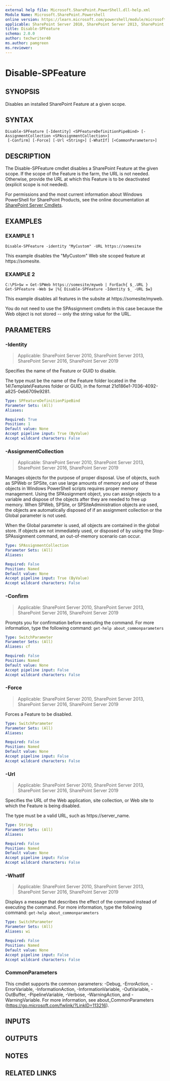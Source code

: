 ```yaml
---
external help file: Microsoft.SharePoint.PowerShell.dll-help.xml
Module Name: Microsoft.SharePoint.Powershell
online version: https://learn.microsoft.com/powershell/module/microsoft.sharepoint.powershell/disable-spfeature
applicable: SharePoint Server 2010, SharePoint Server 2013, SharePoint Server 2016, SharePoint Server 2019
title: Disable-SPFeature
schema: 2.0.0
author: techwriter40
ms.author: pamgreen
ms.reviewer:
---
```


# Disable-SPFeature

## SYNOPSIS

Disables an installed SharePoint Feature at a given scope.


## SYNTAX

```
Disable-SPFeature [-Identity] <SPFeatureDefinitionPipeBind> [-AssignmentCollection <SPAssignmentCollection>]
 [-Confirm] [-Force] [-Url <String>] [-WhatIf] [<CommonParameters>]
```

## DESCRIPTION
The Disable-SPFeature cmdlet disables a SharePoint Feature at the given scope.
If the scope of the Feature is the farm, the URL is not needed.
Otherwise, provide the URL at which this Feature is to be deactivated (explicit scope is not needed).

For permissions and the most current information about Windows PowerShell for SharePoint Products, see the online documentation at [SharePoint Server Cmdlets](https://learn.microsoft.com/powershell/sharepoint/sharepoint-server/sharepoint-server-cmdlets).

## EXAMPLES

### EXAMPLE 1
```
Disable-SPFeature -identity "MyCustom" -URL https://somesite
```

This example disables the "MyCustom" Web site scoped feature at   https://somesite.

### EXAMPLE 2
```
C:\PS>$w = Get-SPWeb https://somesite/myweb | ForEach{ $_.URL }
Get-SPFeature -Web $w |%{ Disable-SPFeature -Identity $_ -URL $w}
```

This example disables all features in the subsite at https://somesite/myweb.

You do not need to use the SPAssignment cmdlets in this case because the Web object is not stored -- only the string value for the URL.

## PARAMETERS

### -Identity

> Applicable: SharePoint Server 2010, SharePoint Server 2013, SharePoint Server 2016, SharePoint Server 2019

Specifies the name of the Feature or GUID to disable.

The type must be the name of the Feature folder located in the 14\Template\Features folder or GUID, in the format 21d186e1-7036-4092-a825-0eb6709e9281.

```yaml
Type: SPFeatureDefinitionPipeBind
Parameter Sets: (All)
Aliases:

Required: True
Position: 1
Default value: None
Accept pipeline input: True (ByValue)
Accept wildcard characters: False
```

### -AssignmentCollection

> Applicable: SharePoint Server 2010, SharePoint Server 2013, SharePoint Server 2016, SharePoint Server 2019

Manages objects for the purpose of proper disposal.
Use of objects, such as SPWeb or SPSite, can use large amounts of memory and use of these objects in Windows PowerShell scripts requires proper memory management.
Using the SPAssignment object, you can assign objects to a variable and dispose of the objects after they are needed to free up memory.
When SPWeb, SPSite, or SPSiteAdministration objects are used, the objects are automatically disposed of if an assignment collection or the Global parameter is not used.

When the Global parameter is used, all objects are contained in the global store.
If objects are not immediately used, or disposed of by using the Stop-SPAssignment command, an out-of-memory scenario can occur.

```yaml
Type: SPAssignmentCollection
Parameter Sets: (All)
Aliases:

Required: False
Position: Named
Default value: None
Accept pipeline input: True (ByValue)
Accept wildcard characters: False
```

### -Confirm

> Applicable: SharePoint Server 2010, SharePoint Server 2013, SharePoint Server 2016, SharePoint Server 2019

Prompts you for confirmation before executing the command.
For more information, type the following command: `get-help about_commonparameters`

```yaml
Type: SwitchParameter
Parameter Sets: (All)
Aliases: cf

Required: False
Position: Named
Default value: None
Accept pipeline input: False
Accept wildcard characters: False
```

### -Force

> Applicable: SharePoint Server 2010, SharePoint Server 2013, SharePoint Server 2016, SharePoint Server 2019

Forces a Feature to be disabled.

```yaml
Type: SwitchParameter
Parameter Sets: (All)
Aliases:

Required: False
Position: Named
Default value: None
Accept pipeline input: False
Accept wildcard characters: False
```

### -Url

> Applicable: SharePoint Server 2010, SharePoint Server 2013, SharePoint Server 2016, SharePoint Server 2019

Specifies the URL of the Web application, site collection, or Web site to which the Feature is being disabled.

The type must be a valid URL, such as https://server_name.

```yaml
Type: String
Parameter Sets: (All)
Aliases:

Required: False
Position: Named
Default value: None
Accept pipeline input: False
Accept wildcard characters: False
```

### -WhatIf

> Applicable: SharePoint Server 2010, SharePoint Server 2013, SharePoint Server 2016, SharePoint Server 2019

Displays a message that describes the effect of the command instead of executing the command.
For more information, type the following command: `get-help about_commonparameters`

```yaml
Type: SwitchParameter
Parameter Sets: (All)
Aliases: wi

Required: False
Position: Named
Default value: None
Accept pipeline input: False
Accept wildcard characters: False
```

### CommonParameters
This cmdlet supports the common parameters: -Debug, -ErrorAction, -ErrorVariable, -InformationAction, -InformationVariable, -OutVariable, -OutBuffer, -PipelineVariable, -Verbose, -WarningAction, and -WarningVariable. For more information, see about_CommonParameters (https://go.microsoft.com/fwlink/?LinkID=113216).

## INPUTS

## OUTPUTS

## NOTES

## RELATED LINKS
